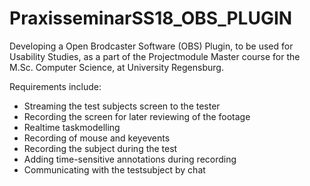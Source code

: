 # PraxisseminarSS18_OBS_PLUGIN

Developing  a Open Brodcaster Software (OBS) Plugin, to be used for Usability Studies, as a part of the Projectmodule Master course for the M.Sc. Computer Science, at University Regensburg.

Requirements include:

  - Streaming the test subjects screen to the tester
  - Recording the screen for later reviewing of the footage
  - Realtime taskmodelling 
  - Recording of mouse and keyevents
  - Recording the subject during the test
  - Adding time-sensitive annotations during recording
  - Communicating with the testsubject by chat


